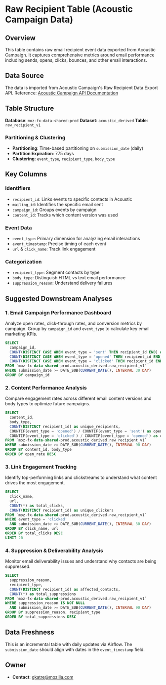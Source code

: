 # Raw Recipient Table (Acoustic Campaign Data)

## Overview

This table contains raw email recipient event data exported from Acoustic Campaign. It captures comprehensive metrics around email performance including sends, opens, clicks, bounces, and other email interactions.

## Data Source

The data is imported from Acoustic Campaign's Raw Recipient Data Export API. Reference: [Acoustic Campaign API Documentation](https://developer.goacoustic.com/acoustic-campaign/reference/rawrecipientdataexport)

## Table Structure

**Database**: `moz-fx-data-shared-prod`
**Dataset**: `acoustic_derived`
**Table**: `raw_recipient_v1`

### Partitioning & Clustering

- **Partitioning**: Time-based partitioning on `submission_date` (daily)
- **Partition Expiration**: 775 days
- **Clustering**: `event_type`, `recipient_type`, `body_type`

## Key Columns

### Identifiers
- `recipient_id`: Links events to specific contacts in Acoustic
- `mailing_id`: Identifies the specific email sent
- `campaign_id`: Groups events by campaign
- `content_id`: Tracks which content version was used

### Event Data
- `event_type`: Primary dimension for analyzing email interactions
- `event_timestamp`: Precise timing of each event
- `url` & `click_name`: Track link engagement

### Categorization
- `recipient_type`: Segment contacts by type
- `body_type`: Distinguish HTML vs text email performance
- `suppression_reason`: Understand delivery failures

## Suggested Downstream Analyses

### 1. Email Campaign Performance Dashboard
Analyze open rates, click-through rates, and conversion metrics by campaign. Group by `campaign_id` and `event_type` to calculate key email marketing KPIs.

```sql
SELECT
  campaign_id,
  COUNT(DISTINCT CASE WHEN event_type = 'sent' THEN recipient_id END) as total_sent,
  COUNT(DISTINCT CASE WHEN event_type = 'opened' THEN recipient_id END) as total_opened,
  COUNT(DISTINCT CASE WHEN event_type = 'clicked' THEN recipient_id END) as total_clicked
FROM `moz-fx-data-shared-prod.acoustic_derived.raw_recipient_v1`
WHERE submission_date >= DATE_SUB(CURRENT_DATE(), INTERVAL 30 DAY)
GROUP BY campaign_id
```

### 2. Content Performance Analysis
Compare engagement rates across different email content versions and body types to optimize future campaigns.

```sql
SELECT
  content_id,
  body_type,
  COUNT(DISTINCT recipient_id) as unique_recipients,
  COUNTIF(event_type = 'opened') / COUNTIF(event_type = 'sent') as open_rate,
  COUNTIF(event_type = 'clicked') / COUNTIF(event_type = 'opened') as click_rate
FROM `moz-fx-data-shared-prod.acoustic_derived.raw_recipient_v1`
WHERE submission_date >= DATE_SUB(CURRENT_DATE(), INTERVAL 90 DAY)
GROUP BY content_id, body_type
ORDER BY open_rate DESC
```

### 3. Link Engagement Tracking
Identify top-performing links and clickstreams to understand what content drives the most engagement.

```sql
SELECT
  click_name,
  url,
  COUNT(*) as total_clicks,
  COUNT(DISTINCT recipient_id) as unique_clickers
FROM `moz-fx-data-shared-prod.acoustic_derived.raw_recipient_v1`
WHERE event_type = 'clicked'
  AND submission_date >= DATE_SUB(CURRENT_DATE(), INTERVAL 30 DAY)
GROUP BY click_name, url
ORDER BY total_clicks DESC
LIMIT 20
```

### 4. Suppression & Deliverability Analysis
Monitor email deliverability issues and understand why contacts are being suppressed.

```sql
SELECT
  suppression_reason,
  recipient_type,
  COUNT(DISTINCT recipient_id) as affected_contacts,
  COUNT(*) as total_suppressions
FROM `moz-fx-data-shared-prod.acoustic_derived.raw_recipient_v1`
WHERE suppression_reason IS NOT NULL
  AND submission_date >= DATE_SUB(CURRENT_DATE(), INTERVAL 90 DAY)
GROUP BY suppression_reason, recipient_type
ORDER BY total_suppressions DESC
```

## Data Freshness

This is an incremental table with daily updates via Airflow. The `submission_date` should align with dates in the `event_timestamp` field.

## Owner

- **Contact**: gkatre@mozilla.com
